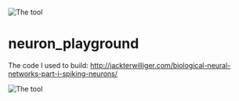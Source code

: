 ![The tool](http://jackterwilliger.com/wp-content/uploads/2018/07/hhneuron.gif)
# neuron_playground
The code I used to build: http://jackterwilliger.com/biological-neural-networks-part-i-spiking-neurons/

![The tool](http://jackterwilliger.com/wp-content/uploads/2018/07/Screenshot-from-2018-07-24-21-16-31.png)

